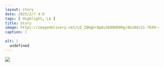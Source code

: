 ```yaml
---
layout: story
date: 2025/2/7 4:9
tags: [ Highlight, LA ]
title: Story
image: https://imagedelivery.net/LQ_Z8HgbrQpAu3k88KR0Rg/8ba94c21-7649-4910-814b-b2550ba30700/public
caption: |
  
alt: |
  undefined
---
```



![](https://imagedelivery.net/LQ_Z8HgbrQpAu3k88KR0Rg/8ba94c21-7649-4910-814b-b2550ba30700/public)


